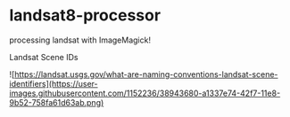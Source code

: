 # landsat8-processor

processing landsat with ImageMagick! 

Landsat Scene IDs

![https://landsat.usgs.gov/what-are-naming-conventions-landsat-scene-identifiers](https://user-images.githubusercontent.com/1152236/38943680-a1337e74-42f7-11e8-9b52-758fa61d63ab.png)


